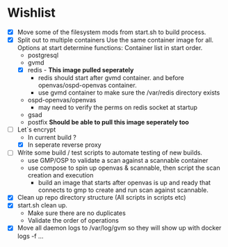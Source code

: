# Wishlist
- [x] Move some of the filesystem mods from start.sh to build process.
- [x] Split out to multiple containers
	Use the same container image for all. Options at start determine functions:
	Container list in start order.
	- postgresql
	- gvmd
	- [x] redis - **This image pulled seperately**
		- redis should start after gvmd container. and before openvas/ospd-openvas container.
		- use gvmd container to make sure the /var/redis directory exists
	- ospd-openvas/openvas
		- may need to verify the perms on redis socket at startup
	- gsad
	- postfix **Should be able to pull this image seperately too**
- [ ] Let`s encrypt 
	- In current build ?
	- [x] In seperate reverse proxy
- [ ] Write some build / test scripts to automate testing of new builds. 
	- use GMP/OSP to validate a scan against a scannable container
	- use compose to spin up openvas &  scannable, then script the scan creation and execution
        - build an image that starts after openvas is up and ready that connects to gmp to create and run scan against scannable.
- [x] Clean up repo directory structure (All scripts in scripts etc)
- [x] start.sh clean up. 
	- Make sure there are no duplicates
	- Validate the order of operations
- [x] Move all daemon logs to /var/log/gvm so they will show up with docker logs -f ...
